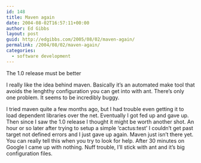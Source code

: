 ```yaml
---
id: 148
title: Maven again
date: 2004-08-02T16:57:11+00:00
author: Ed Gibbs
layout: post
guid: http://edgibbs.com/2005/08/02/maven-again/
permalink: /2004/08/02/maven-again/
categories:
  - software development
---
```

The 1.0 release must be better

I really like the idea behind maven. Basically it&#8217;s an automated make tool that avoids the lenghthy configuration you can get into with ant. There&#8217;s only one problem. It seems to be incredibly buggy. 

I tried maven quite a few months ago, but I had trouble even getting it to load dependent libraries over the net. Eventually I got fed up and gave up. Then since I saw the 1.0 release I thought it might be worth another shot. An hour or so later after trying to setup a simple &#8216;cactus:test&#8217; I couldn&#8217;t get past target not defined errors and I just gave up again. Maven just isn&#8217;t there yet. You can really tell this when you try to look for help. After 30 minutes on Google I came up with nothing. Nuff trouble, I&#8217;ll stick with ant and it&#8217;s big configuration files.